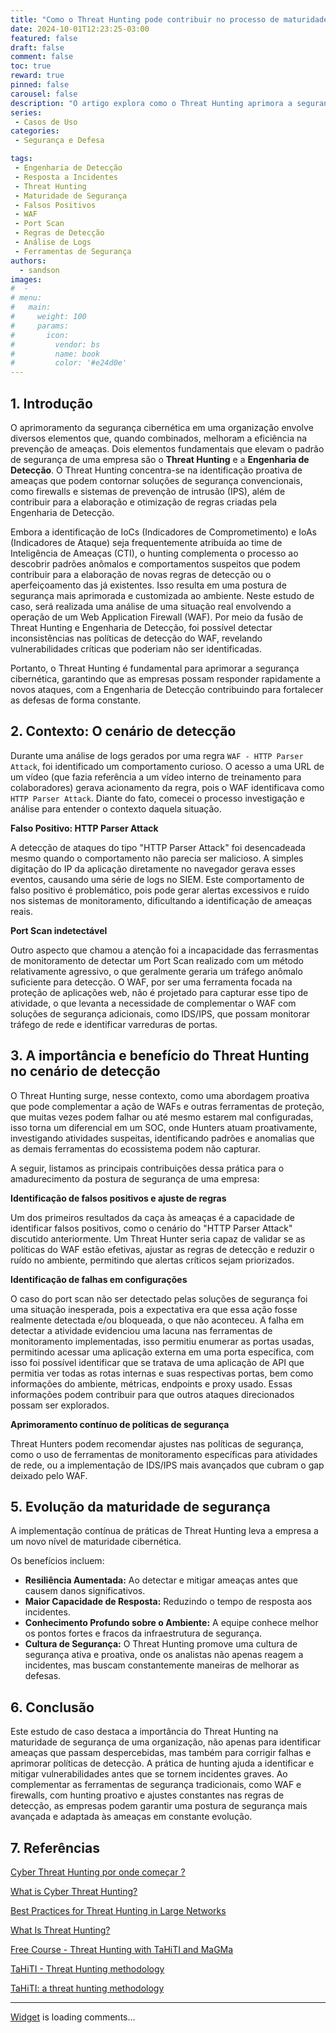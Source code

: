 ```yaml
---
title: "Como o Threat Hunting pode contribuir no processo de maturidade de uma empresa - Um Caso de Uso prático"
date: 2024-10-01T12:23:25-03:00
featured: false
draft: false
comment: false
toc: true
reward: true
pinned: false
carousel: false
description: "O artigo explora como o Threat Hunting aprimora a segurança nas empresas, com um caso prático sobre um Web Application Firewall (WAF) e a importância da detecção proativa."
series:
 - Casos de Uso
categories:
 - Segurança e Defesa

tags:
 - Engenharia de Detecção
 - Resposta a Incidentes
 - Threat Hunting
 - Maturidade de Segurança
 - Falsos Positivos
 - WAF
 - Port Scan
 - Regras de Detecção
 - Análise de Logs
 - Ferramentas de Segurança
authors:
  - sandson
images:
#  - 
# menu:
#   main:
#     weight: 100
#     params:
#       icon:
#         vendor: bs
#         name: book
#         color: '#e24d0e'
---
```


## 1. Introdução

O aprimoramento da segurança cibernética em uma organização envolve diversos elementos que, quando combinados, melhoram a eficiência na prevenção de ameaças. Dois elementos fundamentais que elevam o padrão de segurança de uma empresa são o **Threat Hunting** e a **Engenharia de Detecção**. O Threat Hunting concentra-se na identificação proativa de ameaças que podem contornar soluções de segurança convencionais, como firewalls e sistemas de prevenção de intrusão (IPS), além de contribuir para a elaboração e otimização de regras criadas pela Engenharia de Detecção.

Embora a identificação de IoCs (Indicadores de Comprometimento) e IoAs (Indicadores de Ataque) seja frequentemente atribuída ao time de Inteligência de Ameaças (CTI), o hunting complementa o processo ao descobrir padrões anômalos e comportamentos suspeitos que podem contribuir para a elaboração de novas regras de detecção ou o aperfeiçoamento das já existentes. Isso resulta em uma postura de segurança mais aprimorada e customizada ao ambiente.
Neste estudo de caso, será realizada uma análise de uma situação real envolvendo a operação de um Web Application Firewall (WAF). Por meio da fusão de Threat Hunting e Engenharia de Detecção, foi possível detectar inconsistências nas políticas de detecção do WAF, revelando vulnerabilidades críticas que poderiam não ser identificadas.

Portanto, o Threat Hunting é fundamental para aprimorar a segurança cibernética, garantindo que as empresas possam responder rapidamente a novos ataques, com a Engenharia de Detecção contribuindo para fortalecer as defesas de forma constante.

## 2. Contexto: O cenário de detecção

Durante uma análise de logs gerados por uma regra `WAF - HTTP Parser Attack`, foi identificado um comportamento curioso. O acesso a uma URL de um vídeo (que fazia referência a um vídeo interno de treinamento para colaboradores) gerava acionamento da regra, pois o WAF identificava como `HTTP Parser Attack`. Diante do fato, comecei o processo investigação e análise para entender o contexto daquela situação.

**Falso Positivo: HTTP Parser Attack**

A detecção de ataques do tipo "HTTP Parser Attack" foi desencadeada mesmo quando o comportamento não parecia ser malicioso. A simples digitação do IP da aplicação diretamente no navegador gerava esses eventos, causando uma série de logs no SIEM. Este comportamento de falso positivo é problemático, pois pode gerar alertas excessivos e ruído nos sistemas de monitoramento, dificultando a identificação de ameaças reais.

**Port Scan indetectável**

Outro aspecto que chamou a atenção foi a incapacidade das ferrasmentas de monitoramento de detectar um Port Scan realizado com um método relativamente agressivo, o que geralmente geraria um tráfego anômalo suficiente para detecção. O WAF, por ser uma ferramenta focada na proteção de aplicações web, não é projetado para capturar esse tipo de atividade, o que levanta a necessidade de complementar o WAF com soluções de segurança adicionais, como IDS/IPS, que possam monitorar tráfego de rede e identificar varreduras de portas.

## 3. A importância e benefício do Threat Hunting no cenário de detecção

O Threat Hunting surge, nesse contexto, como uma abordagem proativa que pode complementar a ação de WAFs e outras ferramentas de proteção, que muitas vezes podem falhar ou até mesmo estarem mal configuradas, isso torna um diferencial em um SOC, onde Hunters atuam proativamente, investigando atividades suspeitas, identificando padrões e anomalias que as demais ferramentas do ecossistema podem não capturar.

A seguir, listamos as principais contribuições dessa prática para o amadurecimento da postura de segurança de uma empresa:

**Identificação de falsos positivos e ajuste de regras**

Um dos primeiros resultados da caça às ameaças é a capacidade de identificar falsos positivos, como o cenário do "HTTP Parser Attack" discutido anteriormente. Um Threat Hunter seria capaz de validar se as políticas do WAF estão efetivas, ajustar as regras de detecção e reduzir o ruído no ambiente, permitindo que alertas críticos sejam priorizados.

**Identificação de falhas em configurações**

O caso do port scan não ser detectado pelas soluções de segurança foi uma situação inesperada, pois a expectativa era que essa ação fosse realmente detectada e/ou bloqueada, o que não aconteceu. A falha em detectar a atividade evidenciou uma lacuna nas ferramentas de monitoramento implementadas, isso permitiu enumerar as portas usadas, permitindo acessar uma aplicação externa em uma porta específica, com isso foi possível identificar que se tratava de uma aplicação de API que permitia ver todas as rotas internas e suas respectivas portas, bem como informações do ambiente, métricas, endpoints e proxy usado. Essas informações podem contribuir para que outros ataques direcionados possam ser explorados.

**Aprimoramento contínuo de políticas de segurança**

Threat Hunters podem recomendar ajustes nas políticas de segurança, como o uso de ferramentas de monitoramento específicas para atividades de rede, ou a implementação de IDS/IPS mais avançados que cubram o gap deixado pelo WAF.

## 5. Evolução da maturidade de segurança

A implementação contínua de práticas de Threat Hunting leva a empresa a um novo nível de maturidade cibernética.

Os benefícios incluem:

- **Resiliência Aumentada:** Ao detectar e mitigar ameaças antes que causem danos significativos.
- **Maior Capacidade de Resposta:** Reduzindo o tempo de resposta aos incidentes.
- **Conhecimento Profundo sobre o Ambiente:** A equipe conhece melhor os pontos fortes e fracos da infraestrutura de segurança.
- **Cultura de Segurança:** O Threat Hunting promove uma cultura de segurança ativa e proativa, onde os analistas não apenas reagem a incidentes, mas buscam constantemente maneiras de melhorar as defesas.

## 6. Conclusão

Este estudo de caso destaca a importância do Threat Hunting na maturidade de segurança de uma organização, não apenas para identificar ameaças que passam despercebidas, mas também para corrigir falhas e aprimorar políticas de detecção. A prática de hunting ajuda a identificar e mitigar vulnerabilidades antes que se tornem incidentes graves. Ao complementar as ferramentas de segurança tradicionais, como WAF e firewalls, com hunting proativo e ajustes constantes nas regras de detecção, as empresas podem garantir uma postura de segurança mais avançada e adaptada às ameaças em constante evolução.

## 7. Referências

[Cyber Threat Hunting por onde começar ?]( https://medium.com/@weldon_araujo/cyber-threat-hunting-por-onde-come%C3%A7ar-5b70752870c3)

[What is Cyber Threat Hunting?](https://www.crowdstrike.com/cybersecurity-101/threat-hunting/)

[Best Practices for Threat Hunting in Large Networks](https://www.infosecinstitute.com/resources/threat-hunting/best-practices-for-threat-hunting-in-large-networks/)

[What Is Threat Hunting?](https://www.splunk.com/en_us/blog/learn/threat-hunting.html)

[Free Course - Threat Hunting with TaHiTI and MaGMa](https://www.cyberinteltrainingcenter.com/p/threat-hunting-tahiti-and-magma)

[TaHiTI - Threat Hunting methodology](https://www.linkedin.com/pulse/tahiti-threat-hunting-methodology-rob-van-os/)

[TaHiTI: a threat hunting methodology](https://www.betaalvereniging.nl/wp-content/uploads/TaHiTI-Threat-Hunting-Methodology-whitepaper.pdf)

---
<!-- begin wwww.htmlcommentbox.com -->
  <div id="HCB_comment_box"><a href="http://www.htmlcommentbox.com">Widget</a> is loading comments...</div>
 <link rel="stylesheet" type="text/css" href="https://www.htmlcommentbox.com/static/skins/bootstrap/twitter-bootstrap.css?v=0" />
<!-- end www.htmlcommentbox.com -->